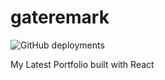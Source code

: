 # gateremark
![GitHub deployments](https://img.shields.io/github/deployments/gateremark/gatere/production?style=flat&logo=vercel&logoColor=white&label=vercel)

My Latest Portfolio built with React
